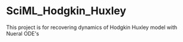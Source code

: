 # SciML_Hodgkin_Huxley
This project is for recovering dynamics of Hodgkin Huxley model with Nueral ODE's
